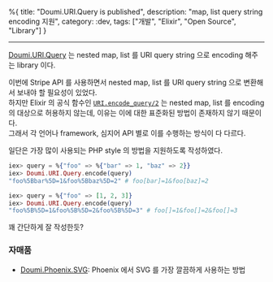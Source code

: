 %{
title: "Doumi.URI.Query is published",
description: "map, list query string encoding 지원",
category: :dev,
tags: ["개발", "Elixir", "Open Source", "Library"]
}

---

[Doumi.URI.Query] 는 nested map, list 를 URI query string 으로 encoding 해주는 library 이다.

이번에 Stripe API 를 사용하면서 nested map, list 를 URI query string 으로 변환해서 보내야 할 필요성이 있었다.  
하지만 Elixir 의 공식 함수인 [`URI.encode_query/2`](https://hexdocs.pm/elixir/1.14.2/URI.html#encode_query/2) 는 nested map, list 를 encoding 의 대상으로 허용하지 않는데, 이유는 이에 대한 표준화된 방법이 존재하지 않기 때문이다.  
그래서 각 언어나 framework, 심지어 API 별로 이를 수행하는 방식이 다 다르다.

일단은 가장 많이 사용되는 PHP style 의 방법을 지원하도록 작성하였다.

```elixir
iex> query = %{"foo" => %{"bar" => 1, "baz" => 2}}
iex> Doumi.URI.Query.encode(query)
"foo%5Bbar%5D=1&foo%5Bbaz%5D=2" # foo[bar]=1&foo[baz]=2

iex> query = %{"foo" => [1, 2, 3]}
iex> Doumi.URI.Query.encode(query)
"foo%5B%5D=1&foo%5B%5D=2&foo%5B%5D=3" # foo[]=1&foo[]=2&foo[]=3
```

꽤 간단하게 잘 작성한듯?

### 자매품

- [Doumi.Phoenix.SVG](./doumi-phoenix-svg-is-published): Phoenix 에서 SVG 를 가장 깔끔하게 사용하는 방법

[Doumi.URI.Query]: https://github.com/nallwhy/doumi_uri_query

